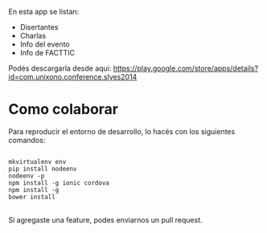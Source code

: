 En esta app se listan:
* Disertantes
* Charlas
* Info del evento
* Info de FACTTIC 

Podés descargarla desde aqui: https://play.google.com/store/apps/details?id=com.unixono.conference.slyes2014

Como colaborar
==============

Para reproducir el entorno de desarrollo, lo hacés con los siguientes comandos:
<pre>
<code>
mkvirtualenv env
pip install nodeenv
nodeenv -p
npm install -g ionic cordova
npm install -g
bower install
</code>
</pre>

Si agregaste una feature, podes enviarnos un pull request.
